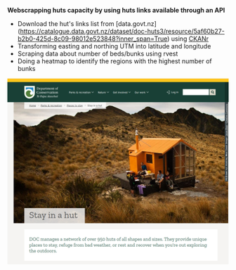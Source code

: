 **Webscrapping huts capacity by using huts links available through an API**
- Download the hut's links list from [data.govt.nz] (https://catalogue.data.govt.nz/dataset/doc-huts3/resource/5af60b27-b2b0-425d-8c09-98012e523848?inner_span=True) using [CKANr](https://github.com/ropensci/ckanr)
- Transforming easting and northing UTM into latitude and longitude
- Scraping data about number of beds/bunks using rvest
- Doing a heatmap to identify the regions with the highest number of bunks

![huts](https://github.com/lina-berbesi/webscrapping_huts/blob/main/doc_huts.png)
